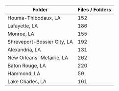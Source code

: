 | Folder                      |   Files / Folders |
|-----------------------------|-------------------|
| Houma-Thibodaux, LA         |               152 |
| Lafayette, LA               |               186 |
| Monroe, LA                  |               155 |
| Shreveport-Bossier City, LA |               192 |
| Alexandria, LA              |               131 |
| New Orleans-Metairie, LA    |               262 |
| Baton Rouge, LA             |               220 |
| Hammond, LA                 |                59 |
| Lake Charles, LA            |               161 |